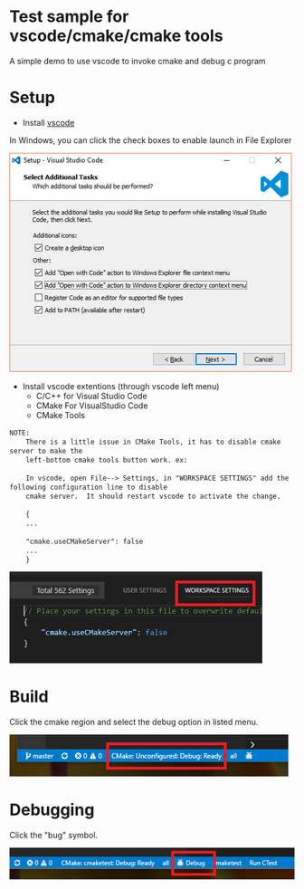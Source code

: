 # Test sample for vscode/cmake/cmake tools

A simple demo to use vscode to invoke cmake and debug c program 

# Setup

* Install [vscode](https://code.visualstudio.com/download)

In Windows, you can click the check boxes to enable launch in File Explorer

![install](images/install.png)

* Install vscode extentions (through vscode left menu)
    * C/C++ for Visual Studio Code
    * CMake For VisualStudio Code
    * CMake Tools

```
NOTE:
    There is a little issue in CMake Tools, it has to disable cmake server to make the 
    left-bottom cmake tools button work. ex:

    In vscode, open File--> Settings, in "WORKSPACE SETTINGS" add the following configuration line to disable
    cmake server.  It should restart vscode to activate the change.

    {
    ...

    "cmake.useCMakeServer": false
    ...
    }
```
![build](images/settings.PNG)


# Build

Click the cmake region and select the debug option in listed menu.

![build](images/cmake-tools.PNG)

# Debugging

Click the "bug" symbol.

![debug](images/cmake-tools-debug.PNG)


